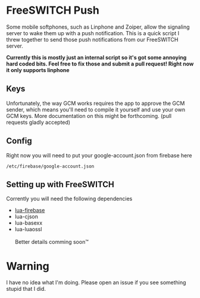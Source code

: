 # FreeSWITCH Push
Some mobile softphones, such as Linphone and Zoiper, allow the signaling server to wake them up with
a push notification. This is a quick script I threw together to send those push notifications from
our FreeSWITCH server.

**Currently this is mostly just an internal script so it's got some annoying hard coded bits. Feel
free to fix those and submit a pull request! Right now it only supports linphone**

## Keys
Unfortunately, the way GCM works requires the app to approve the GCM sender, which means you'll need
to compile it yourself and use your own GCM keys. More documentation on this might be forthcoming.
(pull requests gladly accepted)

## Config
Right now you will need to put your google-account.json from firebase here
```
/etc/firebase/google-account.json
```


## Setting up with FreeSWITCH
Corrently you will need the following dependencies
* [lua-firebase](https://github.com/mopo3ilo/lua-firebase)
* lua-cjson
* lua-basexx
* lua-luaossl
<br><br>Better details comming soon™

# Warning
I have no idea what I'm doing. Please open an issue if you see something stupid that I did.
